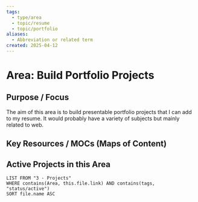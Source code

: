 ```yaml
---
tags:
  - type/area
  - topic/resume
  - topic/portfolio
aliases:
  - Abbreviation or related term
created: 2025-04-12
---
```

# Area: Build Portfolio Projects

## Purpose / Focus

The aim of this area is to build presentable portfolio projects that I can add to my resume. It would probably have a variety of subjects but mainly related to web.

## Key Resources / MOCs (Maps of Content)


## Active Projects in this Area

```dataview
LIST FROM "3 - Projects"
WHERE contains(Area, this.file.link) AND contains(tags, "status/active")
SORT file.name ASC